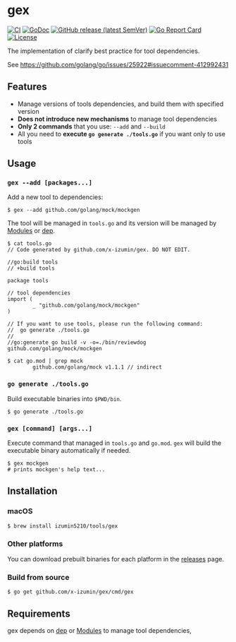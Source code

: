 # gex

[![CI](https://github.com/x-izumin/gex/workflows/CI/badge.svg)](https://github.com/x-izumin/gex/actions?workflow=CI)
[![GoDoc](https://godoc.org/github.com/x-izumin/gex?status.svg)](https://godoc.org/github.com/x-izumin/gex)
[![GitHub release (latest SemVer)](https://img.shields.io/github/v/release/x-izumin/gex)](https://github.com/x-izumin/gex/releases/latest)
[![Go Report Card](https://goreportcard.com/badge/github.com/x-izumin/gex)](https://goreportcard.com/report/github.com/x-izumin/gex)
[![License](https://img.shields.io/github/license/x-izumin/gex.svg)](./LICENSE)

The implementation of clarify best practice for tool dependencies.

See https://github.com/golang/go/issues/25922#issuecomment-412992431


## Features

- Manage versions of tools dependencies, and build them with specified version
- **Does not introduce new mechanisms** to manage tool dependencies
- **Only 2 commands** that you use: `--add` and `--build`
- All you need to **execute `go generate ./tools.go`** if you want only to use tools


## Usage

### `gex --add [packages...]`
Add a new tool to dependencies:

```
$ gex --add github.com/golang/mock/mockgen
```

The tool will be managed in `tools.go` and its version will be managed by [Modules](https://github.com/golang/go/wiki/Modules) or [dep](https://golang.github.io/dep/).

```
$ cat tools.go
// Code generated by github.com/x-izumin/gex. DO NOT EDIT.

//go:build tools
// +build tools

package tools

// tool dependencies
import (
        _ "github.com/golang/mock/mockgen"
)

// If you want to use tools, please run the following command:
//  go generate ./tools.go
//
//go:generate go build -v -o=./bin/reviewdog github.com/golang/mock/mockgen

$ cat go.mod | grep mock
        github.com/golang/mock v1.1.1 // indirect
```


### `go generate ./tools.go`
Build executable binaries into `$PWD/bin`.

```
$ go generate ./tools.go
```


### `gex [command] [args...]`
Execute command that managed in `tools.go` and `go.mod`.
`gex` will build the executable binary automatically if needed.

```
$ gex mockgen
# prints mockgen's help text...
```


## Installation

### macOS

```console
$ brew install izumin5210/tools/gex
```

### Other platforms

You can download prebuilt binaries for each platform in the [releases](https://github.com/x-izumin/gex/releases) page.

### Build from source

```console
$ go get github.com/x-izumin/gex/cmd/gex
```


## Requirements

gex depends on [dep](https://golang.github.io/dep/) or [Modules](https://github.com/golang/go/wiki/Modules) to manage tool dependencies,
